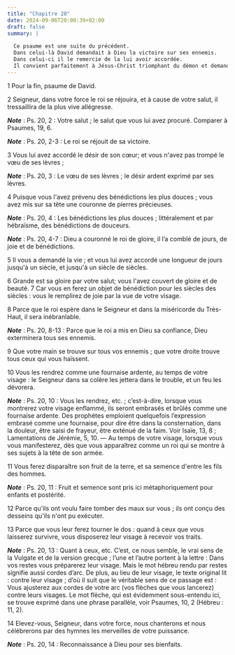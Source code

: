 ```yaml
---
title: "Chapitre 20"
date: 2024-09-06T20:00:39+02:00
draft: false
summary: |
  
  Ce psaume est une suite du précédent.
  Dans celui-là David demandait à Dieu la victoire sur ses ennemis.
  Dans celui-ci il le remercie de la lui avoir accordée.
  Il convient parfaitement à Jésus-Christ triomphant du démon et demandant la même grâce pour ses membres.
---
```



1 Pour la fin, psaume de David.


2 Seigneur, dans votre force le roi se réjouira, et à cause de votre salut, il tressaillira de la plus vive allégresse.

***Note*** :  Ps. 20, 2 : Votre salut ; le salut que vous lui avez procuré. Comparer à Psaumes, 19, 6.

***Note*** :  Ps. 20, 2-3 : Le roi se réjouit de sa victoire.

3 Vous lui avez accordé le désir de son cœur; et vous n'avez pas trompé le vœu de ses lèvres ;

***Note*** :  Ps. 20, 3 : Le vœu de ses lèvres ; le désir ardent exprimé par ses lèvres.


4 Puisque vous l'avez prévenu des bénédictions les plus douces ; vous avez mis sur sa tête une couronne de pierres précieuses.

***Note*** :  Ps. 20, 4 : Les bénédictions les plus douces ; littéralement et par hébraïsme, des bénédictions de douceurs.

***Note*** :  Ps. 20, 4-7 : Dieu a couronné le roi de gloire, il l’a comblé de jours, de joie et de bénédictions.

5 Il vous a demandé la vie ; et vous lui avez accordé une longueur de jours jusqu'à un siècle, et jusqu'à un siècle de siècles.


6 Grande est sa gloire par votre salut; vous l'avez couvert de gloire et de beauté. 7 Car vous en ferez un objet de bénédiction pour les siècles des siècles : vous le remplirez de joie par la vue de votre visage.


8 Parce que le roi espère dans le Seigneur et dans la miséricorde du Très-Haut, il sera inébranlable.

***Note*** :  Ps. 20, 8-13 : Parce que le roi a mis en Dieu sa confiance, Dieu exterminera tous ses ennemis.

9 Que votre main se trouve sur tous vos ennemis ; que votre droite trouve tous ceux qui vous haïssent.


10 Vous les rendrez comme une fournaise ardente, au temps de votre visage : le Seigneur dans sa colère les jettera dans le trouble, et un feu les dévorera.

***Note*** :  Ps. 20, 10 : Vous les rendrez, etc. ; c’est-à-dire, lorsque vous montrerez votre visage enflammé, ils seront embrasés et brûlés comme une fournaise ardente. Des prophètes emploient quelquefois l’expression embrasé comme une fournaise, pour dire être dans la consternation, dans la douleur, être saisi de frayeur, être exténué de la faim. Voir Isaïe, 13, 8 ; Lamentations de Jérémie, 5, 10. ― Au temps de votre visage, lorsque vous vous manifesterez, dès que vous apparaîtrez comme un roi qui se montre à ses sujets à la tête de son armée.


11 Vous ferez disparaître son fruit de la terre, et sa semence d'entre les fils des hommes.

***Note*** :  Ps. 20, 11 : Fruit et semence sont pris ici métaphoriquement pour enfants et postérité.

12 Parce qu'ils ont voulu faire tomber des maux sur vous ; ils ont conçu des desseins qu'ils n'ont pu exécuter.


13 Parce que vous leur ferez tourner le dos : quand à ceux que vous laisserez survivre, vous disposerez leur visage à recevoir vos traits.

***Note*** :  Ps. 20, 13 : Quant à ceux, etc. C’est, ce nous semble, le vrai sens de la Vulgate et de la version grecque ; l’une et l’autre portent à la lettre : Dans vos restes vous préparerez leur visage. Mais le mot hébreu rendu par restes signifie aussi cordes d’arc. De plus, au lieu de leur visage, le texte original lit : contre leur visage ; d’où il suit que le véritable sens de ce passage est : Vous ajusterez aux cordes de votre arc (vos flèches que vous lancerez) contre leurs visages. Le mot flèche, qui est évidemment sous-entendu ici, se trouve exprimé dans une phrase parallèle, voir Psaumes, 10, 2 (Hébreu : 11, 2).

14 Elevez-vous, Seigneur, dans votre force, nous chanterons et nous célébrerons par des hymnes les merveilles de votre puissance.

***Note*** :  Ps. 20, 14 : Reconnaissance à Dieu pour ses bienfaits.

